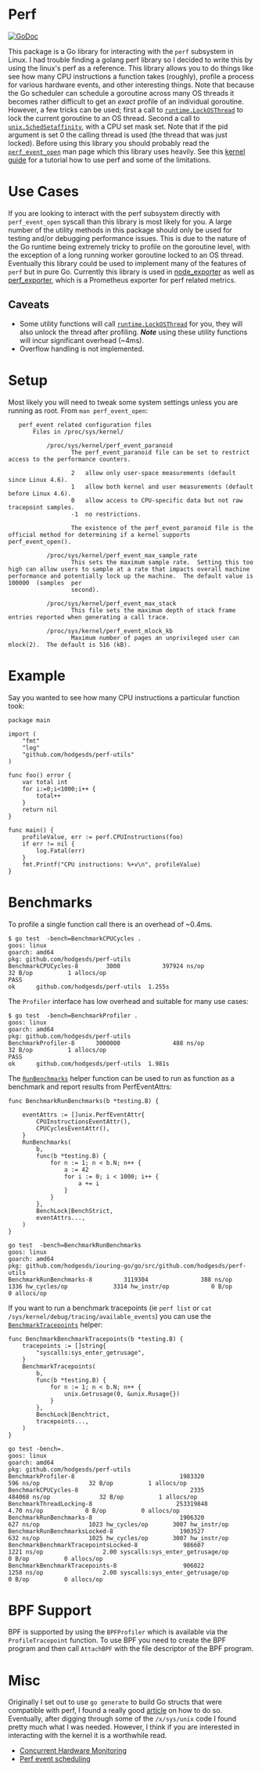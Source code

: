 # Perf
[![GoDoc](https://godoc.org/github.com/hodgesds/perf-utils?status.svg)](https://godoc.org/github.com/hodgesds/perf-utils)

This package is a Go library for interacting with the `perf` subsystem in
Linux. I had trouble finding a golang perf library so I decided to write this
by using the linux's perf as a reference. This library allows you to do things
like see how many CPU instructions a function takes (roughly), profile a
process for various hardware events, and other interesting things. Note that
because the Go scheduler can schedule a goroutine across many OS threads it
becomes rather difficult to get an _exact_ profile of an individual goroutine.
However, a few tricks can be used; first a call to
[`runtime.LockOSThread`](https://golang.org/pkg/runtime/#LockOSThread) to lock
the current goroutine to an OS thread. Second a call to
[`unix.SchedSetaffinity`](https://godoc.org/golang.org/x/sys/unix#SchedSetaffinity),
with a CPU set mask set. Note that if the pid argument is set 0 the calling
thread is used (the thread that was just locked). Before using this library you
should probably read the
[`perf_event_open`](http://www.man7.org/linux/man-pages/man2/perf_event_open.2.html)
man page which this library uses heavily. See this [kernel
guide](https://perf.wiki.kernel.org/index.php/Tutorial) for a tutorial how to
use perf and some of the limitations.

# Use Cases
If you are looking to interact with the perf subsystem directly with
`perf_event_open` syscall than this library is most likely for you. A large
number of the utility methods in this package should only be used for testing
and/or debugging performance issues. This is due to the nature of the Go
runtime being extremely tricky to profile on the goroutine level, with the
exception of a long running worker goroutine locked to an OS thread. Eventually
this library could be used to implement many of the features of `perf` but in
pure Go. Currently this library is used in
[node_exporter](https://github.com/prometheus/node_exporter) as well as
[perf_exporter](https://github.com/hodgesds/perf_exporter), which is a
Prometheus exporter for perf related metrics.

## Caveats
* Some utility functions will call
  [`runtime.LockOSThread`](https://golang.org/pkg/runtime/#LockOSThread) for
  you, they will also unlock the thread after profiling. ***Note*** using these
  utility functions will incur significant overhead (~4ms).
* Overflow handling is not implemented.

# Setup
Most likely you will need to tweak some system settings unless you are running
as root. From `man perf_event_open`:

```
   perf_event related configuration files
       Files in /proc/sys/kernel/

           /proc/sys/kernel/perf_event_paranoid
                  The perf_event_paranoid file can be set to restrict access to the performance counters.

                  2   allow only user-space measurements (default since Linux 4.6).
                  1   allow both kernel and user measurements (default before Linux 4.6).
                  0   allow access to CPU-specific data but not raw tracepoint samples.
                  -1  no restrictions.

                  The existence of the perf_event_paranoid file is the official method for determining if a kernel supports perf_event_open().

           /proc/sys/kernel/perf_event_max_sample_rate
                  This sets the maximum sample rate.  Setting this too high can allow users to sample at a rate that impacts overall machine performance and potentially lock up the machine.  The default value is 100000  (samples  per
                  second).

           /proc/sys/kernel/perf_event_max_stack
                  This file sets the maximum depth of stack frame entries reported when generating a call trace.

           /proc/sys/kernel/perf_event_mlock_kb
                  Maximum number of pages an unprivileged user can mlock(2).  The default is 516 (kB).

```

# Example
Say you wanted to see how many CPU instructions a particular function took:

```
package main

import (
	"fmt"
	"log"
	"github.com/hodgesds/perf-utils"
)

func foo() error {
	var total int
	for i:=0;i<1000;i++ {
		total++
	}
	return nil
}

func main() {
	profileValue, err := perf.CPUInstructions(foo)
	if err != nil {
		log.Fatal(err)
	}
	fmt.Printf("CPU instructions: %+v\n", profileValue)
}
```

# Benchmarks
To profile a single function call there is an overhead of ~0.4ms.

```
$ go test  -bench=BenchmarkCPUCycles .
goos: linux
goarch: amd64
pkg: github.com/hodgesds/perf-utils
BenchmarkCPUCycles-8        3000            397924 ns/op              32 B/op          1 allocs/op
PASS
ok      github.com/hodgesds/perf-utils  1.255s
```

The `Profiler` interface has low overhead and suitable for many use cases:

```
$ go test  -bench=BenchmarkProfiler .
goos: linux
goarch: amd64
pkg: github.com/hodgesds/perf-utils
BenchmarkProfiler-8      3000000               488 ns/op              32 B/op          1 allocs/op
PASS
ok      github.com/hodgesds/perf-utils  1.981s
```

The
[`RunBenchmarks`](https://godoc.org/github.com/hodgesds/perf-utils#RunBenchmarks)
helper function can be used to run as function as a benchmark and report
results from PerfEventAttrs:

```
func BenchmarkRunBenchmarks(b *testing.B) {

	eventAttrs := []unix.PerfEventAttr{
		CPUInstructionsEventAttr(),
		CPUCyclesEventAttr(),
	}
	RunBenchmarks(
		b,
		func(b *testing.B) {
			for n := 1; n < b.N; n++ {
				a := 42
				for i := 0; i < 1000; i++ {
					a += i
				}
			}
		},
		BenchLock|BenchStrict,
		eventAttrs...,
	)
}

go test  -bench=BenchmarkRunBenchmarks
goos: linux
goarch: amd64
pkg: github.com/hodgesds/iouring-go/go/src/github.com/hodgesds/perf-utils
BenchmarkRunBenchmarks-8         3119304               388 ns/op              1336 hw_cycles/op             3314 hw_instr/op            0 B/op          0 allocs/op
```

If you want to run a benchmark tracepoints (ie `perf list` or `cat
/sys/kernel/debug/tracing/available_events`) you can use the
[`BenchmarkTracepoints`](https://godoc.org/github.com/hodgesds/perf-utils#BenchmarkTracepoints)
helper:
```
func BenchmarkBenchmarkTracepoints(b *testing.B) {
	tracepoints := []string{
		"syscalls:sys_enter_getrusage",
	}
	BenchmarkTracepoints(
		b,
		func(b *testing.B) {
			for n := 1; n < b.N; n++ {
				unix.Getrusage(0, &unix.Rusage{})
			}
		},
		BenchLock|Benchtrict,
		tracepoints...,
	)
}

go test -bench=.
goos: linux
goarch: amd64
pkg: github.com/hodgesds/perf-utils
BenchmarkProfiler-8                              1983320               596 ns/op              32 B/op          1 allocs/op
BenchmarkCPUCycles-8                                2335            484068 ns/op              32 B/op          1 allocs/op
BenchmarkThreadLocking-8                        253319848                4.70 ns/op            0 B/op          0 allocs/op
BenchmarkRunBenchmarks-8                         1906320               627 ns/op              1023 hw_cycles/op       3007 hw_instr/op
BenchmarkRunBenchmarksLocked-8                   1903527               632 ns/op              1025 hw_cycles/op       3007 hw_instr/op
BenchmarkBenchmarkTracepointsLocked-8             986607              1221 ns/op                 2.00 syscalls:sys_enter_getrusage/op          0 B/op          0 allocs/op
BenchmarkBenchmarkTracepoints-8                   906022              1258 ns/op                 2.00 syscalls:sys_enter_getrusage/op          0 B/op          0 allocs/op

```

# BPF Support
BPF is supported by using the `BPFProfiler` which is available via the
`ProfileTracepoint` function. To use BPF you need to create the BPF program and
then call `AttachBPF` with the file descriptor of the BPF program.

# Misc
Originally I set out to use `go generate` to build Go structs that were
compatible with perf, I found a really good
[article](https://utcc.utoronto.ca/~cks/space/blog/programming/GoCGoCompatibleStructs)
on how to do so. Eventually, after digging through some of the `/x/sys/unix`
code I found pretty much what I was needed. However, I think if you are
interested in interacting with the kernel it is a worthwhile read.

- [Concurrent Hardware Monitoring](https://stackoverflow.com/questions/61879227/perf-type-hardware-and-perf-type-hw-cache-concurrent-monitoring)
- [Perf event scheduling](https://hadibrais.wordpress.com/2019/09/06/the-linux-perf-event-scheduling-algorithm/)
